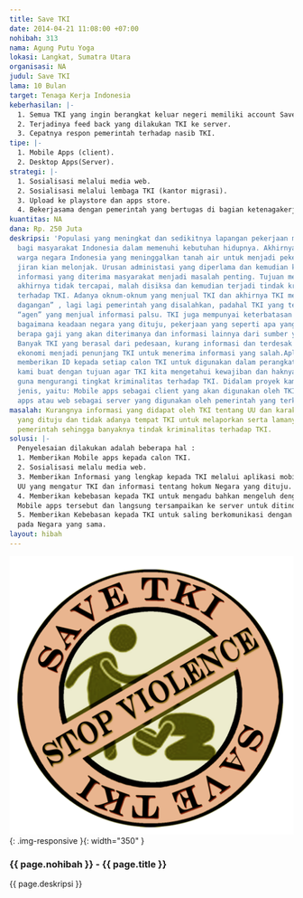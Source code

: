 ```yaml
---
title: Save TKI
date: 2014-04-21 11:08:00 +07:00
nohibah: 313
nama: Agung Putu Yoga
lokasi: Langkat, Sumatra Utara
organisasi: NA
judul: Save TKI
lama: 10 Bulan
target: Tenaga Kerja Indonesia
keberhasilan: |-
  1. Semua TKI yang ingin berangkat keluar negeri memiliki account Save TKI.
  2. Terjadinya feed back yang dilakukan TKI ke server.
  3. Cepatnya respon pemerintah terhadap nasib TKI.
tipe: |-
  1. Mobile Apps (client).
  2. Desktop Apps(Server).
strategi: |-
  1. Sosialisasi melalui media web.
  2. Sosialisasi melalui lembaga TKI (kantor migrasi).
  3. Upload ke playstore dan apps store.
  4. Bekerjasama dengan pemerintah yang bertugas di bagian ketenagakerjaaan dan migrasi.
kuantitas: NA
dana: Rp. 250 Juta
deskripsi: 'Populasi yang meningkat dan sedikitnya lapangan pekerjaan mejadi masalah
  bagi masyarakat Indonesia dalam memenuhi kebutuhan hidupnya. Akhirnya, banyaknya
  warga negara Indonesia yang meninggalkan tanah air untuk menjadi pekerja di negeri
  jiran kian melonjak. Urusan administasi yang diperlama dan kemudian ketidakakuratan
  informasi yang diterima masyarakat menjadi masalah penting. Tujuan mencari pekerjaan
  akhirnya tidak tercapai, malah disiksa dan kemudian terjadi tindak kriminalitas
  terhadap TKI. Adanya oknum-oknum yang menjual TKI dan akhirnya TKI menjadi “barang
  dagangan” , lagi lagi pemerintah yang disalahkan, padahal TKI yang terpedaya oleh
  “agen” yang menjual informasi palsu. TKI juga mempunyai keterbatasan mengenai informasi,
  bagaimana keadaan negara yang dituju, pekerjaan yang seperti apa yang akan diterima,
  berapa gaji yang akan diterimanya dan informasi lainnya dari sumber yang terpercaya.
  Banyak TKI yang berasal dari pedesaan, kurang informasi dan terdesak karena tuntutan
  ekonomi menjadi penunjang TKI untuk menerima informasi yang salah.Aplikasi ini akan
  memberikan ID kepada setiap calon TKI untuk digunakan dalam perangkat mobile yang
  kami buat dengan tujuan agar TKI kita mengetahui kewajiban dan haknya sebagai TKI
  guna mengurangi tingkat kriminalitas terhadap TKI. Didalam proyek kami membuat 2
  jenis, yaitu: Mobile apps sebagai client yang akan digunakan oleh TKI dan deskop
  apps atau web sebagai server yang digunakan oleh pemerintah yang terkait.'
masalah: Kurangnya informasi yang didapat oleh TKI tentang UU dan karakteristik Negara
  yang dituju dan tidak adanya tempat TKI untuk melaporkan serta lamanya respon dari
  pemerintah sehingga banyaknya tindak kriminalitas terhadap TKI.
solusi: |-
  Penyelesaian dilakukan adalah beberapa hal :
  1. Memberikan Mobile apps kepada calon TKI.
  2. Sosialisasi melalu media web.
  3. Memberikan Informasi yang lengkap kepada TKI melalui aplikasi mobile tersebut , mulai dari
  UU yang mengatur TKI dan informasi tentang hokum Negara yang dituju.
  4. Memberikan kebebasan kepada TKI untuk mengadu bahkan mengeluh dengan menggunakan
  Mobile apps tersebut dan langsung tersampaikan ke server untuk ditindak lanjuti.
  5. Memberikan Kebebasan kepada TKI untuk saling berkomunikasi dengan TKI yang berada
  pada Negara yang sama.
layout: hibah
---
```


![313](/static/img/hibahcms/313.png){: .img-responsive }{: width="350" }

### {{ page.nohibah }} - {{ page.title }}

{{ page.deskripsi }}

